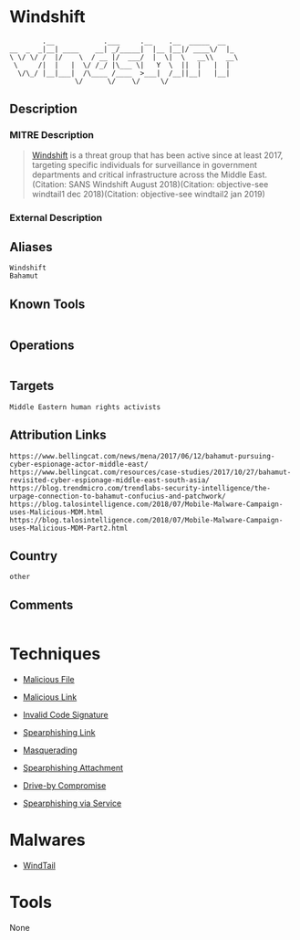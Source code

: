 
# Windshift

```
        .__            .___     .__    .__  _____  __   
__  _  _|__| ____    __| _/_____|  |__ |__|/ ____\/  |_ 
\ \/ \/ /  |/    \  / __ |/  ___/  |  \|  \   __\\   __\
 \     /|  |   |  \/ /_/ |\___ \|   Y  \  ||  |   |  |  
  \/\_/ |__|___|  /\____ /____  >___|  /__||__|   |__|  
                \/      \/    \/     \/                 

```

## Description

### MITRE Description

> [Windshift](https://attack.mitre.org/groups/G0112) is a threat group that has been active since at least 2017, targeting specific individuals for surveillance in government departments and critical infrastructure across the Middle East.(Citation: SANS Windshift August 2018)(Citation: objective-see windtail1 dec 2018)(Citation: objective-see windtail2 jan 2019)

### External Description

> 

## Aliases

```
Windshift
Bahamut
```

## Known Tools

```

```

## Operations

```

```

## Targets

```
Middle Eastern human rights activists
```

## Attribution Links

```
https://www.bellingcat.com/news/mena/2017/06/12/bahamut-pursuing-cyber-espionage-actor-middle-east/
https://www.bellingcat.com/resources/case-studies/2017/10/27/bahamut-revisited-cyber-espionage-middle-east-south-asia/
https://blog.trendmicro.com/trendlabs-security-intelligence/the-urpage-connection-to-bahamut-confucius-and-patchwork/
https://blog.talosintelligence.com/2018/07/Mobile-Malware-Campaign-uses-Malicious-MDM.html
https://blog.talosintelligence.com/2018/07/Mobile-Malware-Campaign-uses-Malicious-MDM-Part2.html
```

## Country

```
other
```

## Comments

```

```

# Techniques


* [Malicious File](../techniques/Malicious-File.md)

* [Malicious Link](../techniques/Malicious-Link.md)
    
* [Invalid Code Signature](../techniques/Invalid-Code-Signature.md)
    
* [Spearphishing Link](../techniques/Spearphishing-Link.md)
    
* [Masquerading](../techniques/Masquerading.md)
    
* [Spearphishing Attachment](../techniques/Spearphishing-Attachment.md)
    
* [Drive-by Compromise](../techniques/Drive-by-Compromise.md)
    
* [Spearphishing via Service](../techniques/Spearphishing-via-Service.md)
    

# Malwares


* [WindTail](../malwares/WindTail.md)


# Tools

None

